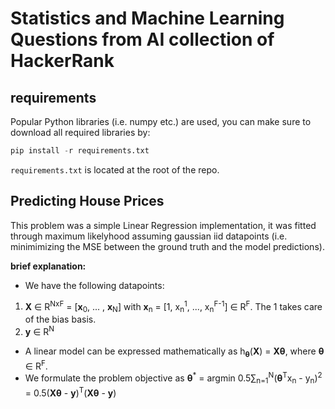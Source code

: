 # Statistics and Machine Learning Questions from AI collection of HackerRank

## requirements

Popular Python libraries (i.e. numpy etc.) are used, you can make sure to download all required libraries by:

```python
pip install -r requirements.txt
```

```requirements.txt``` is located at the root of the repo.

## Predicting House Prices

This problem was a simple Linear Regression implementation, it was fitted through maximum likelyhood assuming gaussian iid datapoints (i.e. minimimizing the MSE between the ground truth and the model predictions).

**brief explanation:**<br>
- We have the following datapoints: 
1. **X** &isin; R<sup>NxF</sup>  = [**x**<sub>0</sub>, ... , **x**<sub>N</sub>] with **x**<sub>n</sub> = [1, x<sub>n</sub><sup>1</sup>, ..., x<sub>n</sub><sup>F-1</sup>] &isin; R<sup>F</sup>. The 1 takes care of the bias basis.
2. **y** &isin; R<sup>N</sup>
- A linear model can be expressed mathematically as h<sub>**&theta;**</sub>(**X**) = **X&theta;**, where **&theta;** &isin; R<sup>F</sup>.
-  We formulate the problem objective as **&theta;**<sup>*</sup> = argmin 0.5&sum;<sub>n=1</sub><sup>N</sup>(**&theta;**<sup>T</sup>x<sub>n</sub> - y<sub>n</sub>)<sup>2</sup> = 0.5(**X&theta;** - **y**)<sup>T</sup>(**X&theta;** - **y**)
